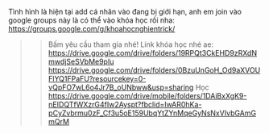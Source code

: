 Tình hình là hiện tại add cá nhân vào đang bị giới hạn, anh em join vào google groups này là có thể vào khóa học rồi nha: https://groups.google.com/g/khoahocnghientrick/
>> Bấm yêu cầu tham gia nhé!
Link khóa học nhé ae: https://drive.google.com/drive/folders/19RPQt3CkEHD9zRXdNmwdjSeSVbMe9pIu
>> https://drive.google.com/drive/folders/0BzuUnGoH_Od9aXVOUFlYQ1FPaFU?resourcekey=0-vQpFO7wL6o4Jr7B_oUNbww&usp=sharing
>> Học 
https://drive.google.com/drive/mobile/folders/1DAiBxXgK9-nEIDQTfWXzrG4fIw2Ayspt?fbclid=IwAR0hKa-pCyZvbrmu0zF_Cf3u5oE159UbqYtZYnMqeGyNsNxVIvbGAmGmQrM
